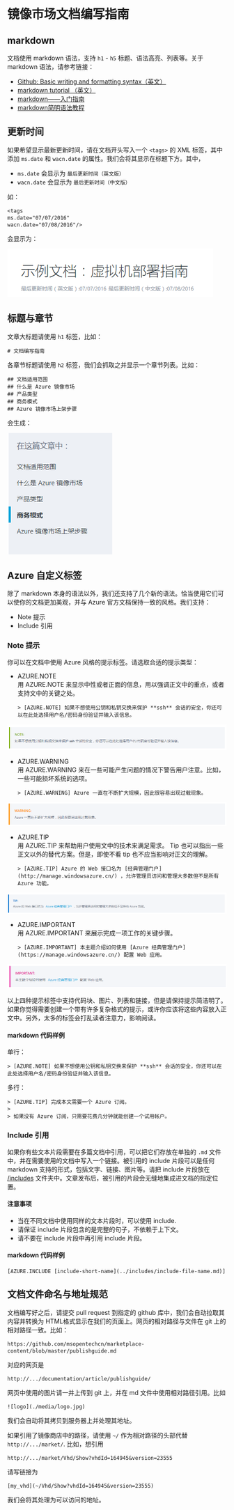 # 镜像市场文档编写指南

## markdown

文档使用 markdown 语法，支持 `h1` - `h5` 标题、语法高亮、列表等。关于 markdown 语法，请参考链接：

- [Github: Basic writing and formatting syntax（英文）](https://help.github.com/articles/basic-writing-and-formatting-syntax/)
- [markdown tutorial （英文）](http://www.markdowntutorial.com/)
- [markdown——入门指南](http://www.jianshu.com/p/1e402922ee32/)
- [markdown简明语法教程](https://github.com/Melo618/Simple-markdown-Guide)

## 更新时间

如果希望显示最新更新时间，请在文档开头写入一个 `<tags>` 的 XML 标签，其中添加 `ms.date` 和 `wacn.date` 的属性。我们会将其显示在标题下方。其中，

- `ms.date` 会显示为 `最后更新时间（英文版）`
- `wacn.date` 会显示为 `最后更新时间（中文版）`

如：

	<tags 
	ms.date="07/07/2016"
	wacn.date="07/08/2016"/>
	
会显示为：

![ms.date](./media/docsguide/ms.date.png)

## 标题与章节

文章大标题请使用 `h1` 标签，比如：

	# 文档编写指南

各章节标题请使用 `h2` 标签，我们会抓取之并显示一个章节列表。比如：
	
	## 文档适用范围
	## 什么是 Azure 镜像市场
	## 产品类型
	## 商务模式
	## Azure 镜像市场上架步骤

会生成：

![h2_list_screenshot](./media/docsguide/h2_list_screenshot.jpg)

## Azure 自定义标签

除了 markdown 本身的语法以外，我们还支持了几个新的语法。恰当使用它们可以使你的文档更加美观，并与 Azure 官方文档保持一致的风格。我们支持：

- Note 提示
- Include 引用

### Note 提示

你可以在文档中使用 Azure 风格的提示标签。请选取合适的提示类型：

- AZURE.NOTE  
用 AZURE.NOTE 来显示中性或者正面的信息，用以强调正文中的重点，或者支持文中的关键之处。  

	`> [AZURE.NOTE] 如果不想使用公钥和私钥交换来保护 **ssh** 会话的安全，你还可以在此处选择用户名/密码身份验证并输入该信息。`

![azure.note](./media/docsguide/azure.note.png)

- AZURE.WARNING  
用 AZURE.WARNING 来在一些可能产生问题的情况下警告用户注意。比如，一些可能损坏系统的选项。

	`> [AZURE.WARNING] Azure 一直在不断扩大规模，因此很容易出现过载现象。`

![azure.warning](./media/docsguide/azure.warning.png)

- AZURE.TIP  
用 AZURE.TIP 来帮助用户使用文中的技术来满足需求。 Tip 也可以指出一些正文以外的替代方案。但是，即使不看 tip 也不应当影响对正文的理解。

	`> [AZURE.TIP] Azure 的 Web 接口名为 [经典管理门户](http://manage.windowsazure.cn/) ，允许管理员访问和管理大多数但不是所有 Azure 功能。`

![azure.tip](./media/docsguide/azure.tip.png)

- AZURE.IMPORTANT  
用 AZURE.IMPORTANT 来展示完成一项工作的关键步骤。

	`> [AZURE.IMPORTANT] 本主题介绍如何使用 [Azure 经典管理门户](https://manage.windowsazure.cn/) 配置 Web 应用。`

![azure.important](./media/docsguide/azure.important.png)

以上四种提示标签中支持代码块、图片、列表和链接，但是请保持提示简洁明了。如果你觉得需要创建一个带有许多复杂格式的提示，或许你应该将这些内容放入正文中。另外，太多的标签会打乱读者注意力，影响阅读。

#### markdown 代码样例

单行：
	
	> [AZURE.NOTE] 如果不想使用公钥和私钥交换来保护 **ssh** 会话的安全，你还可以在此处选择用户名/密码身份验证并输入该信息。

多行：

	> [AZURE.TIP] 完成本文需要一个 Azure 订阅。
	>
	> 如果没有 Azure 订阅，只需要花费几分钟就能创建一个试用帐户。

### Include 引用

如果你有些文本片段需要在多篇文档中引用，可以把它们存放在单独的 `.md` 文件中，并在需要使用的文档中写入一个链接。被引用的 include 片段可以是任何 markdown 支持的形式，包括文字、链接、图片等。请把 include 片段放在 [/includes](https://github.com/msopentechcn/marketplace-content/tree/master/includes) 文件夹中。文章发布后，被引用的片段会无缝地集成进文档的指定位置。

#### 注意事项

- 当在不同文档中使用同样的文本片段时，可以使用 include.
- 请保证 include 片段包含的是完整的句子，不依赖于上下文。
- 请不要在 include 片段中再引用 include 片段。

#### markdown 代码样例

	[AZURE.INCLUDE [include-short-name](../includes/include-file-name.md)]


## 文档文件命名与地址规范

文档编写好之后，请提交 pull request 到指定的 github 库中，我们会自动拉取其内容并转换为 HTML格式显示在我们的页面上。网页的相对路径与文件在 git 上的相对路径一致。比如：

	https://github.com/msopentechcn/marketplace-content/blob/master/publishguide.md

对应的网页是

	http://.../documentation/article/publishguide/

网页中使用的图片请一并上传到 git 上，并在 md 文件中使用相对路径引用。比如
	
	![logo](./media/logo.jpg)

我们会自动将其拷贝到服务器上并处理其地址。

如果引用了镜像商店中的路径，请使用 `~/` 作为相对路径的头部代替 `http://.../market/`. 比如，想引用

	http://.../market/Vhd/Show?vhdId=164945&version=23555

请写链接为

	[my_vhd](~/Vhd/Show?vhdId=164945&version=23555)

我们会将其处理为可以访问的地址。

